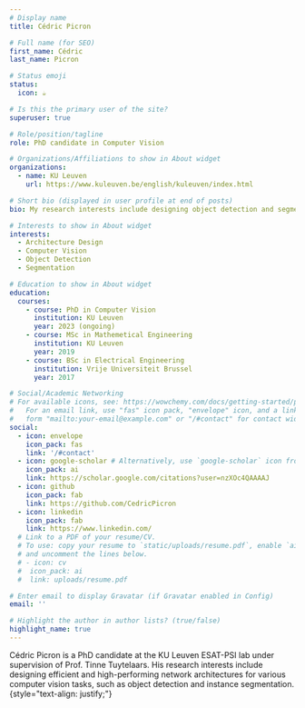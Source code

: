 ```yaml
---
# Display name
title: Cédric Picron

# Full name (for SEO)
first_name: Cédric
last_name: Picron

# Status emoji
status:
  icon: ☕️

# Is this the primary user of the site?
superuser: true

# Role/position/tagline
role: PhD candidate in Computer Vision

# Organizations/Affiliations to show in About widget
organizations:
  - name: KU Leuven
    url: https://www.kuleuven.be/english/kuleuven/index.html

# Short bio (displayed in user profile at end of posts)
bio: My research interests include designing object detection and segmentation network architectures.

# Interests to show in About widget
interests:
  - Architecture Design
  - Computer Vision
  - Object Detection
  - Segmentation

# Education to show in About widget
education:
  courses:
    - course: PhD in Computer Vision
      institution: KU Leuven
      year: 2023 (ongoing)
    - course: MSc in Mathemetical Engineering
      institution: KU Leuven
      year: 2019
    - course: BSc in Electrical Engineering
      institution: Vrije Universiteit Brussel
      year: 2017

# Social/Academic Networking
# For available icons, see: https://wowchemy.com/docs/getting-started/page-builder/#icons
#   For an email link, use "fas" icon pack, "envelope" icon, and a link in the
#   form "mailto:your-email@example.com" or "/#contact" for contact widget.
social:
  - icon: envelope
    icon_pack: fas
    link: '/#contact'
  - icon: google-scholar # Alternatively, use `google-scholar` icon from `ai` icon pack
    icon_pack: ai
    link: https://scholar.google.com/citations?user=nzXOc4QAAAAJ
  - icon: github
    icon_pack: fab
    link: https://github.com/CedricPicron
  - icon: linkedin
    icon_pack: fab
    link: https://www.linkedin.com/
  # Link to a PDF of your resume/CV.
  # To use: copy your resume to `static/uploads/resume.pdf`, enable `ai` icons in `params.yaml`,
  # and uncomment the lines below.
  # - icon: cv
  #  icon_pack: ai
  #  link: uploads/resume.pdf

# Enter email to display Gravatar (if Gravatar enabled in Config)
email: ''

# Highlight the author in author lists? (true/false)
highlight_name: true
---
```


Cédric Picron is a PhD candidate at the KU Leuven ESAT-PSI lab under supervision of Prof. Tinne Tuytelaars. His research interests include designing efficient and high-performing network architectures for various computer vision tasks, such as object detection and instance segmentation.
{style="text-align: justify;"}
